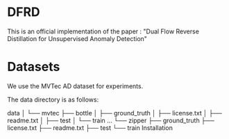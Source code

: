 # DFRD
This is an official implementation of the paper : "Dual Flow Reverse Distillation for Unsupervised Anomaly Detection"
# Datasets
We use the MVTec AD dataset for experiments.

The data directory is as follows:

data
│
└── mvtec
    ├── bottle
    │   ├── ground_truth
    │   ├── license.txt
    │   ├── readme.txt
    │   ├── test
    │   └── train
    ...
    └── zipper
        ├── ground_truth
        ├── license.txt
        ├── readme.txt
        ├── test
        └── train
Installation
